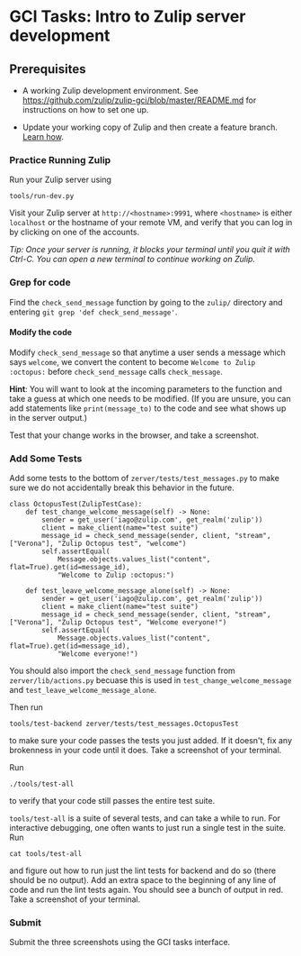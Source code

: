 # GCI Tasks: Intro to Zulip server development

## Prerequisites

* A working Zulip development environment. See
  https://github.com/zulip/zulip-gci/blob/master/README.md for instructions
  on how to set one up.

* Update your working copy of Zulip and then create a feature branch. [Learn
  how](../../before-every-task.md).

### Practice Running Zulip

Run your Zulip server using
```
tools/run-dev.py
```

Visit your Zulip server at `http://<hostname>:9991`, where `<hostname>` is
either `localhost` or the hostname of your remote VM, and verify that you
can log in by clicking on one of the accounts.

*Tip: Once your server is running, it blocks your terminal until you quit
it with Ctrl-C. You can open a new terminal to continue working on Zulip.*

### Grep for code

Find the `check_send_message` function by going to the `zulip/` directory
and entering `git grep 'def check_send_message'`.

#### Modify the code

Modify `check_send_message` so that anytime a user sends a message which says
`welcome`, we convert the content to become `Welcome to Zulip :octopus:`
before `check_send_message` calls `check_message`.

**Hint**: You will want to look at the incoming parameters to the function
and take a guess at which one needs to be modified.  (If you are unsure,
you can add statements like `print(message_to)` to the code and see
what shows up in the server output.)

Test that your change works in the browser, and take a screenshot.

### Add Some Tests

Add some tests to the bottom of `zerver/tests/test_messages.py` to make sure
we do not accidentally break this behavior in the future.

```
class OctopusTest(ZulipTestCase):
    def test_change_welcome_message(self) -> None:
        sender = get_user('iago@zulip.com', get_realm('zulip'))
        client = make_client(name="test suite")
        message_id = check_send_message(sender, client, "stream", ["Verona"], "Zulip Octopus test", "welcome")
        self.assertEqual(
            Message.objects.values_list("content", flat=True).get(id=message_id),
            "Welcome to Zulip :octopus:")

    def test_leave_welcome_message_alone(self) -> None:
        sender = get_user('iago@zulip.com', get_realm('zulip'))
        client = make_client(name="test suite")
        message_id = check_send_message(sender, client, "stream", ["Verona"], "Zulip Octopus test", "Welcome everyone!")
        self.assertEqual(
            Message.objects.values_list("content", flat=True).get(id=message_id),
            "Welcome everyone!")
```
You should also import the `check_send_message` function from `zerver/lib/actions.py`
becuase this is used in `test_change_welcome_message` and `test_leave_welcome_message_alone`.

Then run
```
tools/test-backend zerver/tests/test_messages.OctopusTest
```
to make sure your code passes the tests you just added. If it doesn't,
fix any brokenness in your code until it does. Take a screenshot of
your terminal.

Run
```
./tools/test-all
```
to verify that your code still passes the entire test suite.

`tools/test-all` is a suite of several tests, and can take a while to run. For
interactive debugging, one often wants to just run a single test in the suite. Run
```
cat tools/test-all
```
and figure out how to run just the lint tests for backend and do so (there should be no
output). Add an extra space to the beginning of any line of code and run the
lint tests again. You should see a bunch of output in red. Take a screenshot of
your terminal.

### Submit

Submit the three screenshots using the GCI tasks interface.
